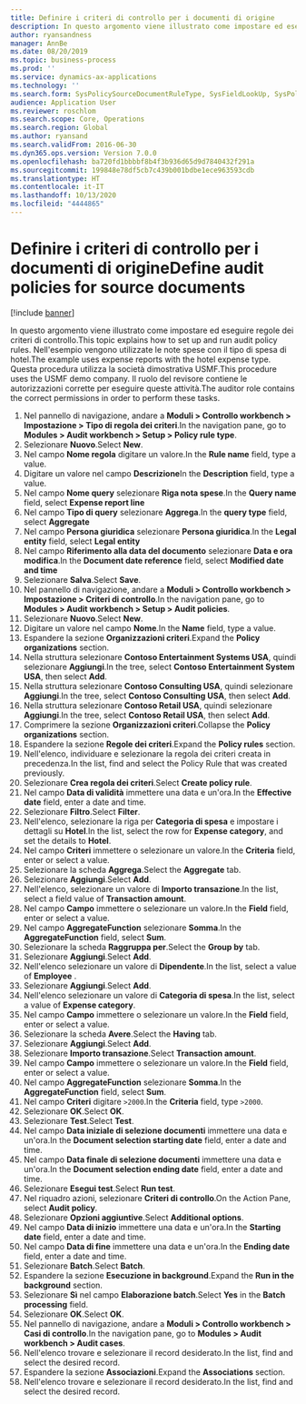 ```yaml
---
title: Definire i criteri di controllo per i documenti di origine
description: In questo argomento viene illustrato come impostare ed eseguire regole dei criteri di controllo.
author: ryansandness
manager: AnnBe
ms.date: 08/20/2019
ms.topic: business-process
ms.prod: ''
ms.service: dynamics-ax-applications
ms.technology: ''
ms.search.form: SysPolicySourceDocumentRuleType, SysFieldLookUp, SysPolicyListPage, SysPolicy, AuditPolicyRule, SysQueryForm, SysQueryFieldLookUp, AuditPolicyDateSelection, AuditPolicyAdditionalOption, BatchJob, CaseDetail
audience: Application User
ms.reviewer: roschlom
ms.search.scope: Core, Operations
ms.search.region: Global
ms.author: ryansand
ms.search.validFrom: 2016-06-30
ms.dyn365.ops.version: Version 7.0.0
ms.openlocfilehash: ba720fd1bbbbf8b4f3b936d65d9d7840432f291a
ms.sourcegitcommit: 199848e78df5cb7c439b001bdbe1ece963593cdb
ms.translationtype: HT
ms.contentlocale: it-IT
ms.lasthandoff: 10/13/2020
ms.locfileid: "4444865"
---
```

# <a name="define-audit-policies-for-source-documents"></a><span data-ttu-id="76187-103">Definire i criteri di controllo per i documenti di origine</span><span class="sxs-lookup"><span data-stu-id="76187-103">Define audit policies for source documents</span></span>

[!include [banner](../../includes/banner.md)]

<span data-ttu-id="76187-104">In questo argomento viene illustrato come impostare ed eseguire regole dei criteri di controllo.</span><span class="sxs-lookup"><span data-stu-id="76187-104">This topic explains how to set up and run audit policy rules.</span></span> <span data-ttu-id="76187-105">Nell'esempio vengono utilizzate le note spese con il tipo di spesa di hotel.</span><span class="sxs-lookup"><span data-stu-id="76187-105">The example uses expense reports with the hotel expense type.</span></span> <span data-ttu-id="76187-106">Questa procedura utilizza la società dimostrativa USMF.</span><span class="sxs-lookup"><span data-stu-id="76187-106">This procedure uses the USMF demo company.</span></span> <span data-ttu-id="76187-107">Il ruolo del revisore contiene le autorizzazioni corrette per eseguire queste attività.</span><span class="sxs-lookup"><span data-stu-id="76187-107">The auditor role contains the correct permissions in order to perform these tasks.</span></span>

1. <span data-ttu-id="76187-108">Nel pannello di navigazione, andare a **Moduli > Controllo workbench > Impostazione > Tipo di regola dei criteri**.</span><span class="sxs-lookup"><span data-stu-id="76187-108">In the navigation pane, go to **Modules > Audit workbench > Setup > Policy rule type**.</span></span>
2. <span data-ttu-id="76187-109">Selezionare **Nuovo**.</span><span class="sxs-lookup"><span data-stu-id="76187-109">Select **New**.</span></span>
3. <span data-ttu-id="76187-110">Nel campo **Nome regola** digitare un valore.</span><span class="sxs-lookup"><span data-stu-id="76187-110">In the **Rule name** field, type a value.</span></span>
4. <span data-ttu-id="76187-111">Digitare un valore nel campo **Descrizione**</span><span class="sxs-lookup"><span data-stu-id="76187-111">In the **Description** field, type a value.</span></span>
5. <span data-ttu-id="76187-112">Nel campo **Nome query** selezionare **Riga nota spese**.</span><span class="sxs-lookup"><span data-stu-id="76187-112">In the **Query name** field, select **Expense report line**</span></span>
6. <span data-ttu-id="76187-113">Nel campo **Tipo di query** selezionare **Aggrega**.</span><span class="sxs-lookup"><span data-stu-id="76187-113">In the **query type** field, select **Aggregate**</span></span>
7. <span data-ttu-id="76187-114">Nel campo **Persona giuridica** selezionare **Persona giuridica**.</span><span class="sxs-lookup"><span data-stu-id="76187-114">In the **Legal entity** field, select **Legal entity**</span></span>
8. <span data-ttu-id="76187-115">Nel campo **Riferimento alla data del documento** selezionare **Data e ora modifica**.</span><span class="sxs-lookup"><span data-stu-id="76187-115">In the **Document date reference** field, select **Modified date and time**</span></span>
9. <span data-ttu-id="76187-116">Selezionare **Salva**.</span><span class="sxs-lookup"><span data-stu-id="76187-116">Select **Save**.</span></span>
10. <span data-ttu-id="76187-117">Nel pannello di navigazione, andare a **Moduli > Controllo workbench > Impostazione > Criteri di controllo**.</span><span class="sxs-lookup"><span data-stu-id="76187-117">In the navigation pane, go to **Modules > Audit workbench > Setup > Audit policies**.</span></span>
11. <span data-ttu-id="76187-118">Selezionare **Nuovo**.</span><span class="sxs-lookup"><span data-stu-id="76187-118">Select **New**.</span></span>
12. <span data-ttu-id="76187-119">Digitare un valore nel campo **Nome**.</span><span class="sxs-lookup"><span data-stu-id="76187-119">In the **Name** field, type a value.</span></span>
13. <span data-ttu-id="76187-120">Espandere la sezione **Organizzazioni criteri**.</span><span class="sxs-lookup"><span data-stu-id="76187-120">Expand the **Policy organizations** section.</span></span>
14. <span data-ttu-id="76187-121">Nella struttura selezionare **Contoso Entertainment Systems USA**, quindi selezionare **Aggiungi**.</span><span class="sxs-lookup"><span data-stu-id="76187-121">In the tree, select **Contoso Entertainment System USA**, then select **Add**.</span></span>
15. <span data-ttu-id="76187-122">Nella struttura selezionare **Contoso Consulting USA**, quindi selezionare **Aggiungi**.</span><span class="sxs-lookup"><span data-stu-id="76187-122">In the tree, select **Contoso Consulting USA**, then select **Add**.</span></span>
16. <span data-ttu-id="76187-123">Nella struttura selezionare **Contoso Retail USA**, quindi selezionare **Aggiungi**.</span><span class="sxs-lookup"><span data-stu-id="76187-123">In the tree, select **Contoso Retail USA**, then select **Add**.</span></span>
17. <span data-ttu-id="76187-124">Comprimere la sezione **Organizzazioni criteri**.</span><span class="sxs-lookup"><span data-stu-id="76187-124">Collapse the **Policy organizations** section.</span></span>
18. <span data-ttu-id="76187-125">Espandere la sezione **Regole dei criteri**.</span><span class="sxs-lookup"><span data-stu-id="76187-125">Expand the **Policy rules** section.</span></span>
19. <span data-ttu-id="76187-126">Nell'elenco, individuare e selezionare la regola dei criteri creata in precedenza.</span><span class="sxs-lookup"><span data-stu-id="76187-126">In the list, find and select the Policy Rule that was created previously.</span></span>
20. <span data-ttu-id="76187-127">Selezionare **Crea regola dei criteri**.</span><span class="sxs-lookup"><span data-stu-id="76187-127">Select **Create policy rule**.</span></span>
21. <span data-ttu-id="76187-128">Nel campo **Data di validità** immettere una data e un'ora.</span><span class="sxs-lookup"><span data-stu-id="76187-128">In the **Effective date** field, enter a date and time.</span></span>
22. <span data-ttu-id="76187-129">Selezionare **Filtro**.</span><span class="sxs-lookup"><span data-stu-id="76187-129">Select **Filter**.</span></span>
23. <span data-ttu-id="76187-130">Nell'elenco, selezionare la riga per **Categoria di spesa** e impostare i dettagli su **Hotel**.</span><span class="sxs-lookup"><span data-stu-id="76187-130">In the list, select the row for **Expense category**, and set the details to **Hotel**.</span></span>
24. <span data-ttu-id="76187-131">Nel campo **Criteri** immettere o selezionare un valore.</span><span class="sxs-lookup"><span data-stu-id="76187-131">In the **Criteria** field, enter or select a value.</span></span>
25. <span data-ttu-id="76187-132">Selezionare la scheda **Aggrega**.</span><span class="sxs-lookup"><span data-stu-id="76187-132">Select the **Aggregate** tab.</span></span>
26. <span data-ttu-id="76187-133">Selezionare **Aggiungi**.</span><span class="sxs-lookup"><span data-stu-id="76187-133">Select **Add**.</span></span>
27. <span data-ttu-id="76187-134">Nell'elenco, selezionare un valore di **Importo transazione**.</span><span class="sxs-lookup"><span data-stu-id="76187-134">In the list, select a field value of **Transaction amount**.</span></span>
28. <span data-ttu-id="76187-135">Nel campo **Campo** immettere o selezionare un valore.</span><span class="sxs-lookup"><span data-stu-id="76187-135">In the **Field** field, enter or select a value.</span></span>
29. <span data-ttu-id="76187-136">Nel campo **AggregateFunction** selezionare **Somma**.</span><span class="sxs-lookup"><span data-stu-id="76187-136">In the **AggregateFunction** field, select **Sum**.</span></span>
30. <span data-ttu-id="76187-137">Selezionare la scheda **Raggruppa per**.</span><span class="sxs-lookup"><span data-stu-id="76187-137">Select the **Group by** tab.</span></span>
31. <span data-ttu-id="76187-138">Selezionare **Aggiungi**.</span><span class="sxs-lookup"><span data-stu-id="76187-138">Select **Add**.</span></span>
32. <span data-ttu-id="76187-139">Nell'elenco selezionare un valore di **Dipendente**.</span><span class="sxs-lookup"><span data-stu-id="76187-139">In the list, select a value of **Employee** .</span></span>
33. <span data-ttu-id="76187-140">Selezionare **Aggiungi**.</span><span class="sxs-lookup"><span data-stu-id="76187-140">Select **Add**.</span></span>
34. <span data-ttu-id="76187-141">Nell'elenco selezionare un valore di **Categoria di spesa**.</span><span class="sxs-lookup"><span data-stu-id="76187-141">In the list, select a value of **Expense category**.</span></span>
35. <span data-ttu-id="76187-142">Nel campo **Campo** immettere o selezionare un valore.</span><span class="sxs-lookup"><span data-stu-id="76187-142">In the **Field** field, enter or select a value.</span></span>
36. <span data-ttu-id="76187-143">Selezionare la scheda **Avere**.</span><span class="sxs-lookup"><span data-stu-id="76187-143">Select the **Having** tab.</span></span>
37. <span data-ttu-id="76187-144">Selezionare **Aggiungi**.</span><span class="sxs-lookup"><span data-stu-id="76187-144">Select **Add**.</span></span>
38. <span data-ttu-id="76187-145">Selezionare **Importo transazione**.</span><span class="sxs-lookup"><span data-stu-id="76187-145">Select **Transaction amount**.</span></span>
39. <span data-ttu-id="76187-146">Nel campo **Campo** immettere o selezionare un valore.</span><span class="sxs-lookup"><span data-stu-id="76187-146">In the **Field** field, enter or select a value.</span></span>
40. <span data-ttu-id="76187-147">Nel campo **AggregateFunction** selezionare **Somma**.</span><span class="sxs-lookup"><span data-stu-id="76187-147">In the **AggregateFunction** field, select **Sum**.</span></span>
41. <span data-ttu-id="76187-148">Nel campo **Criteri** digitare `>2000`.</span><span class="sxs-lookup"><span data-stu-id="76187-148">In the **Criteria** field, type `>2000`.</span></span>
42. <span data-ttu-id="76187-149">Selezionare **OK**.</span><span class="sxs-lookup"><span data-stu-id="76187-149">Select **OK**.</span></span>
43. <span data-ttu-id="76187-150">Selezionare **Test**.</span><span class="sxs-lookup"><span data-stu-id="76187-150">Select **Test**.</span></span>
44. <span data-ttu-id="76187-151">Nel campo **Data iniziale di selezione documenti** immettere una data e un'ora.</span><span class="sxs-lookup"><span data-stu-id="76187-151">In the **Document selection starting date** field, enter a date and time.</span></span>
45. <span data-ttu-id="76187-152">Nel campo **Data finale di selezione documenti** immettere una data e un'ora.</span><span class="sxs-lookup"><span data-stu-id="76187-152">In the **Document selection ending date** field, enter a date and time.</span></span>
46. <span data-ttu-id="76187-153">Selezionare **Esegui test**.</span><span class="sxs-lookup"><span data-stu-id="76187-153">Select **Run test**.</span></span>
47. <span data-ttu-id="76187-154">Nel riquadro azioni, selezionare **Criteri di controllo**.</span><span class="sxs-lookup"><span data-stu-id="76187-154">On the Action Pane, select **Audit policy**.</span></span>
48. <span data-ttu-id="76187-155">Selezionare **Opzioni aggiuntive**.</span><span class="sxs-lookup"><span data-stu-id="76187-155">Select **Additional options**.</span></span>
49. <span data-ttu-id="76187-156">Nel campo **Data di inizio** immettere una data e un'ora.</span><span class="sxs-lookup"><span data-stu-id="76187-156">In the **Starting date** field, enter a date and time.</span></span>
50. <span data-ttu-id="76187-157">Nel campo **Data di fine** immettere una data e un'ora.</span><span class="sxs-lookup"><span data-stu-id="76187-157">In the **Ending date** field, enter a date and time.</span></span>
51. <span data-ttu-id="76187-158">Selezionare **Batch**.</span><span class="sxs-lookup"><span data-stu-id="76187-158">Select **Batch**.</span></span>
52. <span data-ttu-id="76187-159">Espandere la sezione **Esecuzione in background**.</span><span class="sxs-lookup"><span data-stu-id="76187-159">Expand the **Run in the background** section.</span></span>
53. <span data-ttu-id="76187-160">Selezionare **Sì** nel campo **Elaborazione batch**.</span><span class="sxs-lookup"><span data-stu-id="76187-160">Select **Yes** in the **Batch processing** field.</span></span>
54. <span data-ttu-id="76187-161">Selezionare **OK**.</span><span class="sxs-lookup"><span data-stu-id="76187-161">Select **OK**.</span></span>
55. <span data-ttu-id="76187-162">Nel pannello di navigazione, andare a **Moduli > Controllo workbench > Casi di controllo**.</span><span class="sxs-lookup"><span data-stu-id="76187-162">In the navigation pane, go to **Modules > Audit workbench > Audit cases**.</span></span>
56. <span data-ttu-id="76187-163">Nell'elenco trovare e selezionare il record desiderato.</span><span class="sxs-lookup"><span data-stu-id="76187-163">In the list, find and select the desired record.</span></span>
57. <span data-ttu-id="76187-164">Espandere la sezione **Associazioni**.</span><span class="sxs-lookup"><span data-stu-id="76187-164">Expand the **Associations** section.</span></span>
58. <span data-ttu-id="76187-165">Nell'elenco trovare e selezionare il record desiderato.</span><span class="sxs-lookup"><span data-stu-id="76187-165">In the list, find and select the desired record.</span></span>

